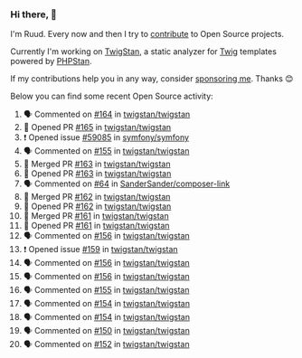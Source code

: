 ### Hi there, 👋

I'm Ruud. Every now and then I try to [contribute](https://github.com/pulls?q=+is%3Apr+author%3Aruudk+archived%3Afalse+is%3Apublic+) to Open Source projects.

Currently I'm working on [TwigStan](https://github.com/twigstan), a static analyzer for [Twig](https://twig.symfony.com/) templates powered by [PHPStan](https://phpstan.org/).

If my contributions help you in any way, consider [sponsoring me](https://github.com/sponsors/ruudk). Thanks 😊

Below you can find some recent Open Source activity:

<!--START_SECTION:activity-->
1. 🗣 Commented on [#164](https://github.com/twigstan/twigstan/issues/164#issuecomment-2517707665) in [twigstan/twigstan](https://github.com/twigstan/twigstan)
2. 💪 Opened PR [#165](https://github.com/twigstan/twigstan/pull/165) in [twigstan/twigstan](https://github.com/twigstan/twigstan)
3. ❗ Opened issue [#59085](https://github.com/symfony/symfony/issues/59085) in [symfony/symfony](https://github.com/symfony/symfony)
4. 🗣 Commented on [#155](https://github.com/twigstan/twigstan/issues/155#issuecomment-2516399205) in [twigstan/twigstan](https://github.com/twigstan/twigstan)
5. 🎉 Merged PR [#163](https://github.com/twigstan/twigstan/pull/163) in [twigstan/twigstan](https://github.com/twigstan/twigstan)
6. 💪 Opened PR [#163](https://github.com/twigstan/twigstan/pull/163) in [twigstan/twigstan](https://github.com/twigstan/twigstan)
7. 🗣 Commented on [#64](https://github.com/SanderSander/composer-link/pull/64#issuecomment-2515291268) in [SanderSander/composer-link](https://github.com/SanderSander/composer-link)
8. 🎉 Merged PR [#162](https://github.com/twigstan/twigstan/pull/162) in [twigstan/twigstan](https://github.com/twigstan/twigstan)
9. 💪 Opened PR [#162](https://github.com/twigstan/twigstan/pull/162) in [twigstan/twigstan](https://github.com/twigstan/twigstan)
10. 🎉 Merged PR [#161](https://github.com/twigstan/twigstan/pull/161) in [twigstan/twigstan](https://github.com/twigstan/twigstan)
11. 💪 Opened PR [#161](https://github.com/twigstan/twigstan/pull/161) in [twigstan/twigstan](https://github.com/twigstan/twigstan)
12. 🗣 Commented on [#156](https://github.com/twigstan/twigstan/issues/156#issuecomment-2514131024) in [twigstan/twigstan](https://github.com/twigstan/twigstan)
13. ❗ Opened issue [#159](https://github.com/twigstan/twigstan/issues/159) in [twigstan/twigstan](https://github.com/twigstan/twigstan)
14. 🗣 Commented on [#156](https://github.com/twigstan/twigstan/issues/156#issuecomment-2514056450) in [twigstan/twigstan](https://github.com/twigstan/twigstan)
15. 🗣 Commented on [#156](https://github.com/twigstan/twigstan/issues/156#issuecomment-2514047324) in [twigstan/twigstan](https://github.com/twigstan/twigstan)
16. 🗣 Commented on [#155](https://github.com/twigstan/twigstan/issues/155#issuecomment-2514037663) in [twigstan/twigstan](https://github.com/twigstan/twigstan)
17. 🗣 Commented on [#154](https://github.com/twigstan/twigstan/issues/154#issuecomment-2514031211) in [twigstan/twigstan](https://github.com/twigstan/twigstan)
18. 🗣 Commented on [#154](https://github.com/twigstan/twigstan/issues/154#issuecomment-2513992264) in [twigstan/twigstan](https://github.com/twigstan/twigstan)
19. 🗣 Commented on [#150](https://github.com/twigstan/twigstan/pull/150#issuecomment-2513908974) in [twigstan/twigstan](https://github.com/twigstan/twigstan)
20. 🗣 Commented on [#152](https://github.com/twigstan/twigstan/issues/152#issuecomment-2512316075) in [twigstan/twigstan](https://github.com/twigstan/twigstan)
<!--END_SECTION:activity-->
